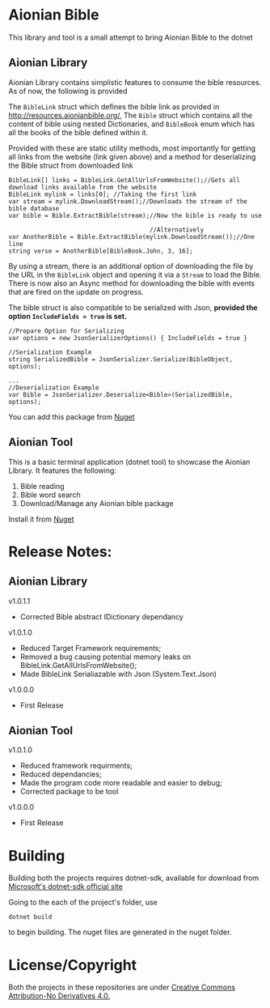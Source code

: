 # Aionian Bible

This library and tool is a small attempt to bring Aionian Bible to the dotnet

## Aionian Library

Aionian Library contains simplistic features to consume the bible resources. As of now, the following is provided

The `BibleLink` struct which defines the bible link as provided in http://resources.aionianbible.org/, The `Bible` struct which contains all the content of bible using nested Dictionaries, and `BibleBook` enum which has all the books of the bible defined within it.

Provided with these are static utility methods, most importantly for getting all links from the website (link given above) and a method for deserializing the Bible struct from downloaded link

   
	BibleLink[] links = BibleLink.GetAllUrlsFromWebsite();//Gets all download links available from the website
	BibleLink mylink = links[0]; //Taking the first link
	var stream = mylink.DownloadStream();//Downloads the stream of the bible database
	var bible = Bible.ExtractBible(stream);//Now the bible is ready to use
										   
										   //Alternatively
	var AnotherBible = Bible.ExtractBible(mylink.DownloadStream());//One line 
	string verse = AnotherBible[BibleBook.John, 3, 16];

By using a stream, there is an additional option of downloading the file by the URL in the `BibleLink` object and opening it via a `Stream` to load the Bible. There is now also an Async method for downloading the bible with events that are fired on the update on progress.

The bible struct is also compatible to be serialized with Json, **provided the option `IncludeFields = true` is set.**
	
	//Prepare Option for Serializing
	var options = new JsonSerializerOptions() { IncludeFields = true }

	//Serialization Example
	string SerializedBible = JsonSerializer.Serialize(BibleObject, options);

	...
	//Deserialization Example
	var Bible = JsonSerializer.Deserialize<Bible>(SerializedBible, options);

You can add this package from [Nuget](https://www.nuget.org/packages/Azuxiren.Aionian/)

## Aionian Tool

This is a basic terminal application (dotnet tool) to showcase the Aionian Library. It features the following:

1) Bible reading
2) Bible word search
3) Download/Manage any Aionian bible package

Install it from [Nuget](https://www.nuget.org/packages/Azuxiren.Aionian.Terminal/)

# Release Notes:

## Aionian Library

v1.0.1.1
*	Corrected Bible abstract IDictionary dependancy

v1.0.1.0
*	Reduced Target Framework requirements;
*	Removed a bug causing potential memory leaks on BibleLink.GetAllUrlsFromWebsite();
*	Made BibleLink Serialiazable with Json (System.Text.Json)

v1.0.0.0 
*	First Release

## Aionian Tool

v1.0.1.0
*	Reduced framework requirments;
*	Reduced dependancies; 
*	Made the program code more readable and easier to debug;
*	Corrected package to be tool

v1.0.0.0 
*	First Release

# Building

Building both the projects requires dotnet-sdk, available for download from [Microsoft's dotnet-sdk official site](https://dotnet.microsoft.com/download)

Going to the each of the project's folder, use

	dotnet build

to begin building. The nuget files are generated in the nuget folder.

# License/Copyright

Both the projects in these repositories are under [Creative Commons Attribution-No Derivatives 4.0.](https://creativecommons.org/licenses/by/4.0/)